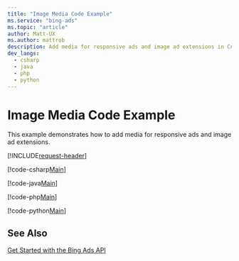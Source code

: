 ```yaml
---
title: "Image Media Code Example"
ms.service: "bing-ads"
ms.topic: "article"
author: Matt-UX
ms.author: mattrob
description: Add media for responsive ads and image ad extensions in C#, Java, PHP, or Python.
dev_langs:
  - csharp
  - java
  - php
  - python
---
```

# Image Media Code Example
This example demonstrates how to add media for responsive ads and image ad extensions.

[!INCLUDE[request-header](./includes/code-tips.md)]

[!code-csharp[Main](../../../BingAds-dotNet-SDK/examples/BingAdsExamples/BingAdsExamplesLibrary/v13/ImageMedia.cs)]

[!code-java[Main](../../../BingAds-Java-SDK/examples/BingAdsDesktopApp/src/main/java/com/microsoft/bingads/examples/v13/ImageMedia.java)]

[!code-php[Main](../../../BingAds-PHP-SDK/samples/V13/ImageMedia.php)]

[!code-python[Main](../../../BingAds-Python-SDK/examples/v13/image_media.py)]

## See Also
[Get Started with the Bing Ads API](get-started.md)  
